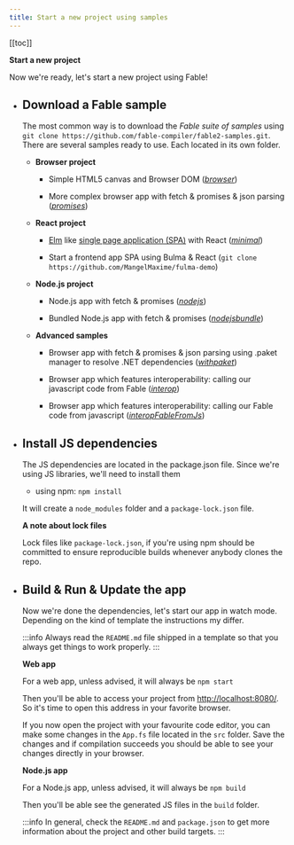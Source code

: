 ```yaml
---
title: Start a new project using samples
---
```


[[toc]]

**Start a new project**

Now we're ready, let's start a new project using Fable!

<ul class="textual-steps">
<li>

## Download a Fable sample

The most common way is to download the *Fable suite of samples* using `git clone https://github.com/fable-compiler/fable2-samples.git`. There are several samples ready to use. Each located in its own folder. 

* **Browser project**

    * Simple HTML5 canvas and Browser DOM (*[browser](https://github.com/fable-compiler/fable2-samples/tree/master/browser)*)

    * More complex browser app with fetch & promises & json parsing (*[promises](https://github.com/fable-compiler/fable2-samples/tree/master/promises)*)

* **React project**

    * [Elm](https://elm-lang.org/) like [single page application (SPA)](https://en.wikipedia.org/wiki/Single-page_application) with React (*[minimal](https://github.com/fable-compiler/fable2-samples/tree/master/minimal)*)

    * Start a frontend app SPA using Bulma & React (`git clone https://github.com/MangelMaxime/fulma-demo`)

* **Node.js project**

    * Node.js app with fetch & promises (*[nodejs](https://github.com/fable-compiler/fable2-samples/tree/master/nodejs)*)

    * Bundled Node.js app with fetch & promises (*[nodejsbundle](https://github.com/fable-compiler/fable2-samples/tree/master/nodejsbundle)*)

* **Advanced samples**

    * Browser app with fetch & promises & json parsing using .paket manager to resolve .NET dependencies (*[withpaket](https://github.com/fable-compiler/fable2-samples/tree/master/withpaket)*)

    * Browser app which features interoperability: calling our javascript code from Fable (*[interop](https://github.com/fable-compiler/fable2-samples/tree/master/interop)*)

    * Browser app which features interoperability: calling our Fable code from javascript (*[interopFableFromJs](https://github.com/fable-compiler/fable2-samples/tree/master/interopFableFromJs)*)

</li>

<li>

## Install JS dependencies

The JS dependencies are located in the package.json file. Since we're using JS libraries, we'll need to install them

- using npm: `npm install`

It will create a `node_modules` folder and a `package-lock.json` file. 

**A note about lock files**

Lock files like `package-lock.json`, if you're using npm should be committed to ensure reproducible builds whenever anybody clones the repo.

</li>

<li>

## Build & Run & Update the app

Now we're done the dependencies, let's start our app in watch mode. Depending on the kind of template the instructions my differ.

:::info
Always read the `README.md` file shipped in a template so that you always get things to work properly.
:::

**Web app**

For a web app, unless advised, it will always be `npm start`

Then you'll be able to access your project from [http://localhost:8080/](http://localhost:8080/). So it's time to open this address in your favorite browser.

If you now open the project with your favourite code editor, you can make some changes in the `App.fs` file located in the `src` folder. Save the changes and if compilation succeeds you should be able to see your changes directly in your browser.

**Node.js app**

For a Node.js app, unless advised, it will always be `npm build`

Then you'll be able see the generated JS files in the `build` folder.

:::info
In general, check the `README.md` and `package.json` to get more information about the project and other build targets.
:::

</li>
</ul>
